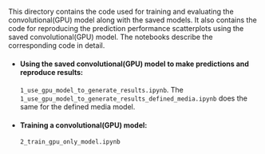 This directory contains the code used for training and evaluating the convolutional(GPU) model along with the saved models. It also contains the code for reproducing the prediction performance scatterplots using the saved convolutional(GPU) model. The notebooks describe the corresponding code in detail.

<ul>

  <li><h4>Using the saved convolutional(GPU) model to make predictions and reproduce results:</h4>
    <code>1_use_gpu_model_to_generate_results.ipynb</code>. The <code>1_use_gpu_model_to_generate_results_defined_media.ipynb</code> does the same for the defined media model.

  <li><h4>Training a convolutional(GPU) model:</h4>
      <code>2_train_gpu_only_model.ipynb</code>
  
</ul>